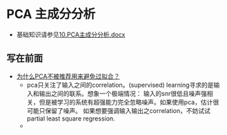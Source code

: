 # PCA 主成分分析

* 基础知识请参见[10.PCA主成分分析.docx](10.PCA主成分分析.docx)

## 写在前面

* [为什么PCA不被推荐用来避免过拟合？](https://www.zhihu.com/question/47121788)
    * pca只关注了输入之间的correlation。(supervised) learning寻求的是输入和输出之间的联系。想象一个极端情况：
    输入的snr很低且噪声强相关，但是被学习的系统有超强能力完全忽略噪声。如果使用pca，估计很可能只保留了噪声。
    如果想要强调输入输出之correlation，不妨试试partial least square regression.
    * 
